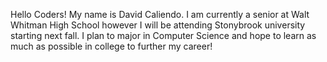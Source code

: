 Hello Coders! My name is David Caliendo.
I am currently a senior at Walt Whitman High School however I will be attending Stonybrook university starting next fall.
I plan to major in Computer Science and hope to learn as much as possible in college to further my career!
